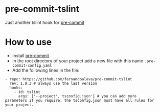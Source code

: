 # pre-commit-tslint
Just another tslint hook for [pre-commit](https://github.com/pre-commit/pre-commit)

# How to use
- Install [pre-commit](https://pre-commit.com/#install)
- In the root directory of your project add a new file with this name `.pre-commit-config.yaml`
- Add the following lines in the file:

```
- repo: https://github.com/fernandoalava/pre-commit-tslint
  rev: 1.0.3 # always use the last version
  hooks:
    - id: tslint
      args: ['--project','tsconfig.json'] # you can add more parameters if you require, the tsconfig.json must have all rules for your project.
```
